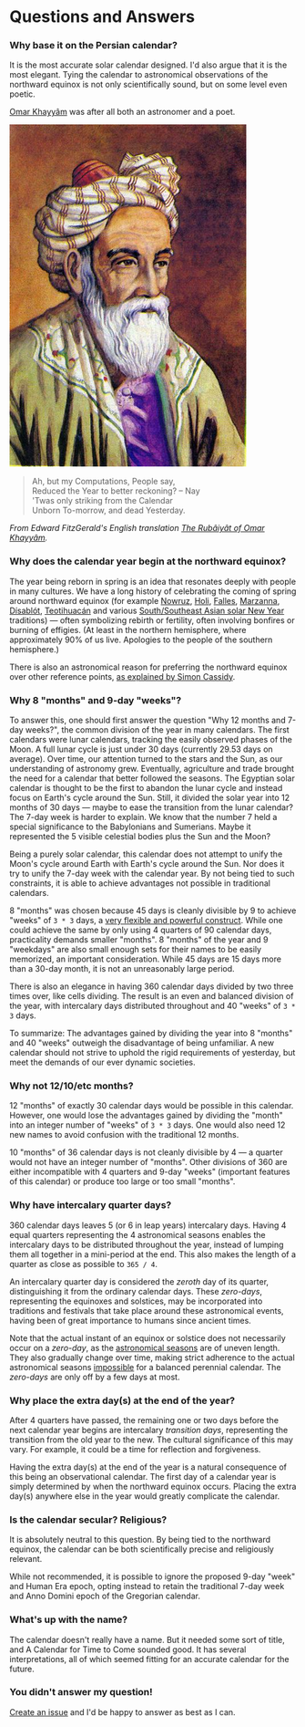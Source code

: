 # Questions and Answers

### Why base it on the Persian calendar?

It is the most accurate solar calendar designed. I'd also argue that it is the most elegant. Tying the calendar to astronomical observations of the northward equinox is not only scientifically sound, but on some level even poetic.

[Omar Khayyâm](https://en.wikipedia.org/wiki/Omar_Khayyam) was after all both an astronomer and a poet.

![Painting of Omar Khayyâm](omar-khayyam.jpg)

> Ah, but my Computations, People say,  
> Reduced the Year to better reckoning? – Nay  
> 'Twas only striking from the Calendar  
> Unborn To-morrow, and dead Yesterday.

_From Edward FitzGerald's English translation [The Rubâiyât of Omar Khayyâm](https://en.wikipedia.org/wiki/Rubaiyat_of_Omar_Khayyam)._

### Why does the calendar year begin at the northward equinox?

The year being reborn in spring is an idea that resonates deeply with people in many cultures. We have a long history of celebrating the coming of spring around northward equinox (for example [Nowruz](https://en.wikipedia.org/wiki/Nowruz), [Holi](https://en.m.wikipedia.org/wiki/Holi), [Falles](https://en.wikipedia.org/wiki/Falles), [Marzanna](https://en.wikipedia.org/wiki/Marzanna#Traditions), [Dísablót](https://en.wikipedia.org/wiki/D%C3%ADsabl%C3%B3t), [Teotihuacán](https://en.wikipedia.org/wiki/Spring_equinox_in_Teotihuac%C3%A1n) and various [South/Southeast Asian solar New Year](https://en.wikipedia.org/wiki/South_and_Southeast_Asian_solar_New_Year) traditions) — often symbolizing rebirth or fertility, often involving bonfires or burning of effigies. (At least in the northern hemisphere, where approximately 90% of us live. Apologies to the people of the southern hemisphere.)

There is also an astronomical reason for preferring the northward equinox over other reference points, [as explained by Simon Cassidy](https://www.hermetic.ch/cal_stud/cassidy/howlong.htm).

### Why 8 "months" and 9-day "weeks"?

To answer this, one should first answer the question "Why 12 months and 7-day weeks?", the common division of the year in many calendars. The first calendars were lunar calendars, tracking the easily observed phases of the Moon. A full lunar cycle is just under 30 days (currently 29.53 days on average). Over time, our attention turned to the stars and the Sun, as our understanding of astronomy grew. Eventually, agriculture and trade brought the need for a calendar that better followed the seasons. The Egyptian solar calendar is thought to be the first to abandon the lunar cycle and instead focus on Earth's cycle around the Sun. Still, it divided the solar year into 12 months of 30 days — maybe to ease the transition from the lunar calendar? The 7-day week is harder to explain. We know that the number 7 held a special significance to the Babylonians and Sumerians. Maybe it represented the 5 visible celestial bodies plus the Sun and the Moon?

Being a purely solar calendar, this calendar does not attempt to unify the Moon's cycle around Earth with Earth's cycle around the Sun. Nor does it try to unify the 7-day week with the calendar year. By not being tied to such constraints, it is able to achieve advantages not possible in traditional calendars.

8 "months" was chosen because 45 days is cleanly divisible by 9 to achieve "weeks" of `3 * 3` days, a [very flexible and powerful construct](https://www.hermetic.ch/cal_stud/ltc/ltc.htm#advantages). While one could achieve the same by only using 4 quarters of 90 calendar days, practicality demands smaller "months". 8 "months" of the year and 9 "weekdays" are also small enough sets for their names to be easily memorized, an important consideration. While 45 days are 15 days more than a 30-day month, it is not an unreasonably large period.

There is also an elegance in having 360 calendar days divided by two three times over, like cells dividing. The result is an even and balanced division of the year, with intercalary days distributed throughout and 40 "weeks" of `3 * 3` days.

To summarize: The advantages gained by dividing the year into 8 "months" and 40 "weeks" outweigh the disadvantage of being unfamiliar. A new calendar should not strive to uphold the rigid requirements of yesterday, but meet the demands of our ever dynamic societies.

### Why not 12/10/etc months?

12 "months" of exactly 30 calendar days would be possible in this calendar. However, one would lose the advantages gained by dividing the "month" into an integer number of "weeks" of `3 * 3` days. One would also need 12 new names to avoid confusion with the traditional 12 months.

10 "months" of 36 calendar days is not cleanly divisible by 4 — a quarter would not have an integer number of "months". Other divisions of 360 are either incompatible with 4 quarters and 9-day "weeks" (important features of this calendar) or produce too large or too small "months".

### Why have intercalary quarter days?

360 calendar days leaves 5 (or 6 in leap years) intercalary days. Having 4 equal quarters representing the 4 astronomical seasons enables the intercalary days to be distributed throughout the year, instead of lumping them all together in a mini-period at the end. This also makes the length of a quarter as close as possible to `365 / 4`.

An intercalary quarter day is considered the _zeroth_ day of its quarter, distinguishing it from the ordinary calendar days. These _zero-days_, representing the equinoxes and solstices, may be incorporated into traditions and festivals that take place around these astronomical events, having been of great importance to humans since ancient times.

Note that the actual instant of an equinox or solstice does not necessarily occur on a _zero-day_, as the [astronomical seasons](https://en.wikipedia.org/wiki/Season#Astronomical) are of uneven length. They also gradually change over time, making strict adherence to the actual astronomical seasons [impossible](https://individual.utoronto.ca/kalendis/seasons.htm#eccent) for a balanced perennial calendar. The _zero-days_ are only off by a few days at most.

### Why place the extra day(s) at the end of the year?

After 4 quarters have passed, the remaining one or two days before the next calendar year begins are intercalary _transition days_, representing the transition from the old year to the new. The cultural significance of this may vary. For example, it could be a time for reflection and forgiveness.

Having the extra day(s) at the end of the year is a natural consequence of this being an observational calendar. The first day of a calendar year is simply determined by when the northward equinox occurs. Placing the extra day(s) anywhere else in the year would greatly complicate the calendar.

### Is the calendar secular? Religious?

It is absolutely neutral to this question. By being tied to the northward equinox, the calendar can be both scientifically precise and religiously relevant.

While not recommended, it is possible to ignore the proposed 9-day "week" and Human Era epoch, opting instead to retain the traditional 7-day week and Anno Domini epoch of the Gregorian calendar.

### What's up with the name?

The calendar doesn't really have a name. But it needed some sort of title, and A Calendar for Time to Come sounded good. It has several interpretations, all of which seemed fitting for an accurate calendar for the future.

### You didn't answer my question!

[Create an issue](https://github.com/joakim/calendar/issues/new) and I'd be happy to answer as best as I can.
